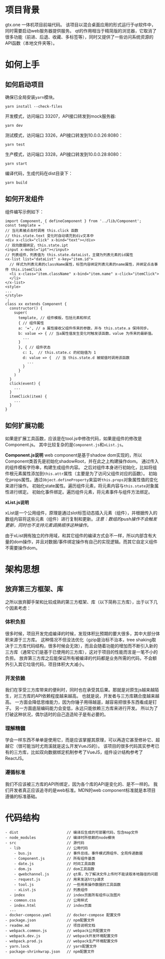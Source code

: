 
# 项目背景
gtx.one 一体机项目前端代码。
该项目以混合桌面应用的形式运行于qt软件中，同时需要启动web服务器提供服务。
qt的作用相当于精简版的浏览器，它取消了很多功能（前进、后退、收藏、多标签等），同时又提供了一些访问系统资源的API函数（本地文件夹等）。

# 如何上手

## 如何启动项目

确保已全局安装`yarn`模块。

`yarn install --check-files`

开发模式，访问端口 33207，API接口转发到mock服务器:

`yarn dev`

测试模式，访问端口 3326，API接口转发到10.0.0.26:8080：

`yarn test`

生产模式，访问端口 3328，API接口转发到10.0.0.28:8080：

`yarn start`

编译代码，生成代码在dist目录下：

`yarn build`

## 如何开发组件

组件编写示例如下：

```
import Component, { defineComponent } from '../lib/Component';
const template = `
// 当元素被点击时调用 this.click 函数
// this.state.text 变化时自动填充到div文本中
<div x-click="click" x-bind="text"></div>
// 双向数据绑定，this.state.ipt
<input x-model="ipt"></input>
// 列表组件，列表值为 this.state.dataList，主键为列表元素的id属性
<x-list list="dataList" x-key="item.id">
  // 样式为列表元素的className属性，标签内容绑定列表元素的name属性，并绑定点击事件 this.itemClick
  <li x-class="item.className" x-bind="item.name" x-click="itemClick">
  </li>
</x-list>
<style>
...
</style>
`;
class xx extends Component {
  constructor() {
    super(
      template, // 组件模板，包括元素和样式
      { // 组件属性
      a: '=', // a 属性接收父组件传来的参数，并与 this.state.a 保持同步。
      b: value => { // 当a属性值发生变化时触发该函数，value 为传来的最新值。
        ...
      }
      }, { // 组件状态
        c: 1,  // this.state.c 的初始值为 1
        d: value => {  // 当 this.state.d 被赋值时调用该函数
          ... 
        }
      }
    )
  }
  click(event) {
    ...
  }
  itemClick(item) {
    ...
  }
}
```

## 如何扩展功能

如果是扩展工具函数，应该是在tool.js中修改代码，如果是组件的修改是Component.js。
其中比较复杂的是`Component.js`和`xList.js`。

**Component.js说明**
web component是基于shadow dom实现的，所以Component类首先是初始化shadowRoot，并在此之上构建操作dom。
通过传入的组件模板字符串，构建生成组件内容。
之后对组件本身进行初始化，比如将组件根元素属性添加到`this.attr`属性（主要是为了访问父组件对应的函数）。
初始化props属性。通过`Object.defineProperty`来监听`this.props`对象属性值的变化来进行操作。
初始化state属性。遍历组件元素，将元素内容与`this.state`对象属性进行绑定。
初始化事件绑定。遍历组件元素，将元素事件与组件方法绑定。


**xList.js说明**
 
 xList是一个公用组件，原理是通过slot标签动态插入元素（组件），并根据传入的数组内容将这些元素（组件）进行复制和更新。*注意：数组的push操作不会触发更新，同时也不支持元素调换顺序这种操作。*

 由于xList拥有独立的作用域，和其它组件的编译方式会不一样，所以内部含有大量的dom操作，并且对数据/事件绑定操作有自己的实现逻辑。而其它自定义组件不需要操作dom。


# 架构思想

## 放弃第三方框架、库
之所以放弃脚手架和比较成熟的第三方框架、库（以下简称三方库），出于以下几个因素考虑：
### 体积负担
很多时候，项目开发完成编译的时候，发现体积比预期的要大很多，其中大部分体积来源于三方库。
这种情况不但没法优化（gzip是治标不治本，tree shaking取决于三方库代码结构，很多时候会无效），而且会随着功能的增加而不断引入新的三方库（通常它们是基于已使用的三方库），这对于项目的性能而言是一笔不小的负担。
放弃第三方库之后能保证所有被编译的代码都是业务所需的代码，不会额外引入其它垃圾代码，项目体积大大减小。
### 开发依赖
我们在享受三方库带来的便利时，同时也在承受其后果。那就是对原生js越来越陌生，对三方库的API依赖程度越来越高。
也就是说，开发者与三方库耦合度越来越高。
一方面会降低思维能力，因为你锤子用得越遛，越容易把很多东西看成是钉子。
另一方面底层编码能力会变低，永远只能依赖三方库来进行开发。
所以为了打破这种状况，偶尔适时的自己造造轮子是有必要的。
### 理解精髓
学会一样东西不单单是使用它，而是应该掌握其原理，可以再造它甚至修补它、超越它（很可能当时尤雨溪就是这么开发VueJS的）。
该项目的很多代码其实参考已有的三方库，比如双向数据绑定机制参考了VueJS，组件设计结构参考了ReactJS。
### 遵循标准
我们不应该被三方库的API所绑定，因为各个库的API是变化的、是不一样的。
我们开发者真正应该追寻的是web标准。MDN的web component标准就是本项目遵循的标准基础。

# 代码结构

```
- dist                      // 编译后生成的可部署代码，包含map文件
- node_modules              // 编译时所依赖的node模块
- src                       // 源代码
  - lib                     // 公用代码
    - bus.js                // 事件总线，事件模式跨组件、全局传递数据
    - Component.js          // 所有组件基类
    - date.js               // 时间工具函数
    - dom.js                // dom工具函数
    - qwebchannel.js        // qt库，为了解决文件上传时不能读取本地路径的问题
    - request.js            // 用来发送http请求
    - tool.js               // 一些用来操作数据的工具函数
    - xList.js              // 列表组件
  - index                   // index页面所有组件以及图片
  - common.css              // 公用样式
  - index.html              // index页面
  ...
- docker-compose.yaml       // docker-compose 配置文件
- package.json              // npm配置文件
- readme.md                 // 项目说明文档
- webpack.common.js         // webpack公共配置文件
- webpack.dev.js            // webpack开发环境配置文件
- webpack.prod.js           // webpack生产环境配置文件
- yarn.lock                 // yarn配置文件
- package-shrinkwrap.json   // npm配置文件
```